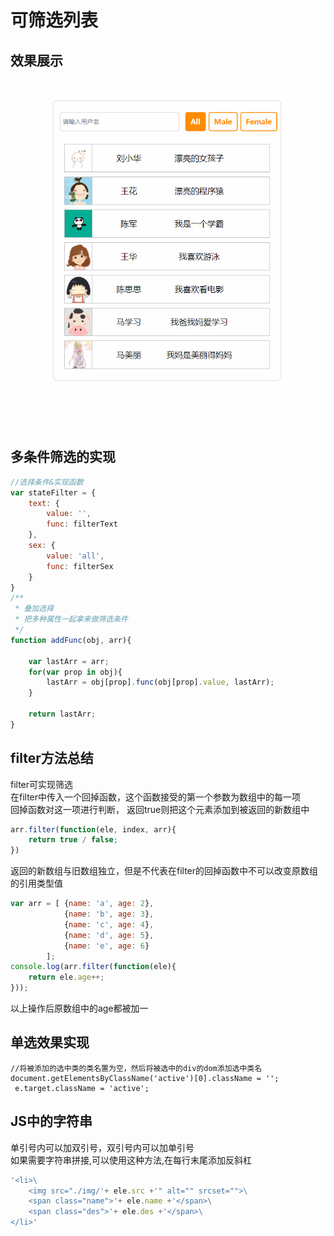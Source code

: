 # 可筛选列表

## 效果展示
![demo](./demo.gif)
## 多条件筛选的实现

```javascript
//选择条件&实现函数
var stateFilter = {
    text: {
        value: '',
        func: filterText
    },
    sex: {
        value: 'all',
        func: filterSex
    }
}
/**
 * 叠加选择
 * 把多种属性一起拿来做筛选条件
 */
function addFunc(obj, arr){

    var lastArr = arr;
    for(var prop in obj){
        lastArr = obj[prop].func(obj[prop].value, lastArr);
    }

    return lastArr;
}
```

## filter方法总结
filter可实现筛选</br>
在filter中传入一个回掉函数，这个函数接受的第一个参数为数组中的每一项</br>
回掉函数对这一项进行判断， 返回true则把这个元素添加到被返回的新数组中</br>

```javascript
arr.filter(function(ele, index, arr){
    return true / false; 
})
```
返回的新数组与旧数组独立，但是不代表在filter的回掉函数中不可以改变原数组的引用类型值
```javascript
var arr = [ {name: 'a', age: 2},
			{name: 'b', age: 3},
			{name: 'c', age: 4},
			{name: 'd', age: 5},
			{name: 'e', age: 6}
		];
console.log(arr.filter(function(ele){
	return ele.age++;
}));
```
以上操作后原数组中的age都被加一

## 单选效果实现
```
//将被添加的选中类的类名置为空，然后将被选中的div的dom添加选中类名
document.getElementsByClassName('active')[0].className = '';
 e.target.className = 'active';
```

## JS中的字符串

单引号内可以加双引号，双引号内可以加单引号</br>
如果需要字符串拼接,可以使用这种方法,在每行末尾添加反斜杠

```javascript
'<li>\
    <img src="./img/'+ ele.src +'" alt="" srcset="">\
    <span class="name">'+ ele.name +'</span>\
    <span class="des">'+ ele.des +'</span>\
</li>'
```
